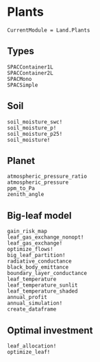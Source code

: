# Plants
```@meta
CurrentModule = Land.Plants
```

## Types
```@docs
SPACContainer1L
SPACContainer2L
SPACMono
SPACSimple
```

## Soil
```@docs
soil_moisture_swc!
soil_moisture_p!
soil_moisture_p25!
soil_moisture!
```

## Planet
```@docs
atmospheric_pressure_ratio
atmospheric_pressure
ppm_to_Pa
zenith_angle
```

## Big-leaf model
```@docs
gain_risk_map
leaf_gas_exchange_nonopt!
leaf_gas_exchange!
optimize_flows!
big_leaf_partition!
radiative_conductance
black_body_emittance
boundary_layer_conductance
leaf_temperature
leaf_temperature_sunlit
leaf_temperature_shaded
annual_profit
annual_simulation!
create_dataframe
```

## Optimal investment
```@docs
leaf_allocation!
optimize_leaf!
```
